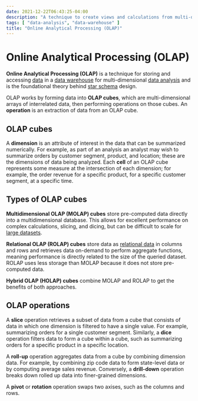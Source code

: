 ```yaml
---
date: 2021-12-22T06:43:25-04:00
description: "A technique to create views and calculations from multi-dimensional data"
tags: [ "data-analysis", "data-warehouse" ]
title: "Online Analytical Processing (OLAP)"
---
```


# Online Analytical Processing (OLAP)

**Online Analytical Processing (OLAP)** is a technique for storing and accessing [data](data.md) in a [data warehouse](data-warehouses.md) for multi-dimensional [data analysis](data-analysis.md) and is the foundational theory behind [star schema](star-schemas.md) design.

OLAP works by forming data into **OLAP cubes**, which are multi-dimensional arrays of interrelated data, then performing operations on those cubes. An **operation** is an extraction of data from an OLAP cube.

## OLAP cubes

A **dimension** is an attribute of interest in the data that can be summarized numerically. For example, as part of an analysis an analyst may wish to summarize orders by customer segment, product, and location; these are the dimensions of data being analyzed. Each **cell** of an OLAP cube represents some measure at the intersection of each dimension; for example, the order revenue for a specific product, for a specific customer segment, at a specific time.

## Types of OLAP cubes

**Multidimensional OLAP (MOLAP) cubes** store pre-computed data directly into a multidimensional database. This allows for excellent performance on complex calculations, slicing, and dicing, but can be difficult to scale for [large datasets](big-data.md).

**Relational OLAP (ROLAP) cubes** store data as [relational data](relational-databases.md) in columns and rows and retrieves data on-demand to perform aggregate functions, meaning performance is directly related to the size of the queried dataset. ROLAP uses less storage than MOLAP because it does not store pre-computed data.

**Hybrid OLAP (HOLAP) cubes** combine MOLAP and ROLAP to get the benefits of both approaches.

## OLAP operations

A **slice** operation retrieves a subset of data from a cube that consists of data in which one dimension is filtered to have a single value. For example, summarizing orders for a single customer segment. Similarly, a **dice** operation filters data to form a cube within a cube, such as summarizing orders for a specific product in a specific location.

A **roll-up** operation aggregates data from a cube by combining dimension data. For example, by combining zip code data to form state-level data or by computing average sales revenue. Conversely, a **drill-down** operation breaks down rolled up data into finer-grained dimensions.

A **pivot** or **rotation** operation swaps two axises, such as the columns and rows.
